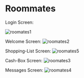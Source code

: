 # Roommates

Login Screen:

![roomates1](https://user-images.githubusercontent.com/38184193/53638329-8dff6d00-3c2e-11e9-86f3-c210b1ef037a.png)

Welcome Screen:
![roomates2](https://user-images.githubusercontent.com/38184193/53826163-b06fee00-3f80-11e9-81cf-6a5d21462b93.png)

Shopping-List Screen:
![roomates5](https://user-images.githubusercontent.com/38184193/53826178-bbc31980-3f80-11e9-84f8-91f49c5a75d9.png)

Cash-Box Screen:
![roomates3](https://user-images.githubusercontent.com/38184193/53826172-b796fc00-3f80-11e9-9df2-0f902d75c97c.png)

Messages Screen:
![roomates4](https://user-images.githubusercontent.com/38184193/53826176-b960bf80-3f80-11e9-8e4a-21c902f817e0.png)
